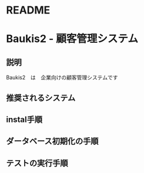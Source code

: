 # README

# Baukis2 - 顧客管理システム

## 説明
Baukis2　は　企業向けの顧客管理システムです

## 推奨されるシステム

## instal手順

## ダータベース初期化の手順

## テストの実行手順